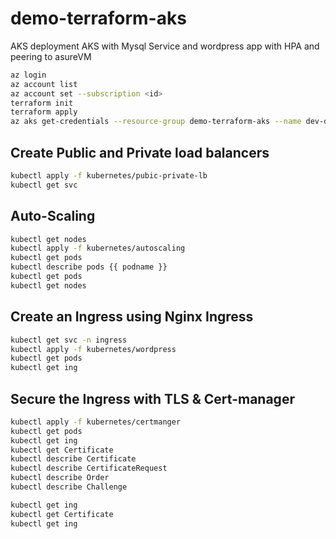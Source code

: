 # demo-terraform-aks
AKS deployment AKS with Mysql Service and wordpress app with HPA and peering to asureVM



```bash
az login
az account list
az account set --subscription <id>
terraform init
terraform apply
az aks get-credentials --resource-group demo-terraform-aks --name dev-demo
```

## Create Public and Private load balancers

```bash
kubectl apply -f kubernetes/pubic-private-lb
kubectl get svc

```

## Auto-Scaling

```bash
kubectl get nodes
kubectl apply -f kubernetes/autoscaling
kubectl get pods
kubectl describe pods {{ podname }}
kubectl get pods
kubectl get nodes
```

## Create an Ingress using Nginx Ingress

```bash
kubectl get svc -n ingress
kubectl apply -f kubernetes/wordpress
kubectl get pods
kubectl get ing
```

## Secure the Ingress with TLS & Cert-manager

```bash
kubectl apply -f kubernetes/certmanger
kubectl get pods
kubectl get ing
kubectl get Certificate
kubectl describe Certificate
kubectl describe CertificateRequest
kubectl describe Order
kubectl describe Challenge

kubectl get ing
kubectl get Certificate
kubectl get ing
```

